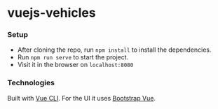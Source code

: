 # vuejs-vehicles

### Setup

- After cloning the repo, run `npm install` to install the dependencies.
- Run `npm run serve` to start the project.
- Visit it in the browser on `localhost:8080`

### Technologies

Built with [Vue CLI](https://cli.vuejs.org/).
For the UI it uses [Bootstrap Vue](https://bootstrap-vue.org/).